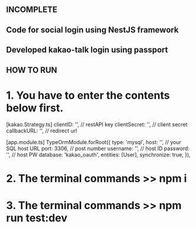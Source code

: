 
## INCOMPLETE

## Code for social login using NestJS framework
## Developed kakao-talk login using passport

## HOW TO RUN
# 1. You have to enter the contents below first.
[kakao.Strategy.ts]
	clientID: '',               // restAPI key
	clientSecret: '',           // client secret
	callbackURL: '',            // redirect url

[app.module.ts]
    TypeOrmModule.forRoot({
      type: 'mysql',
      host: '',               // your SQL  host URL
      port: 3306,             // post number
      username: '',           // host ID
      password: '',           // host PW
      database: 'kakao_oauth',
      entities: [User],
      synchronize: true,
    }),

# 2. The terminal commands >> npm i

# 3. The terminal commands >> npm run test:dev